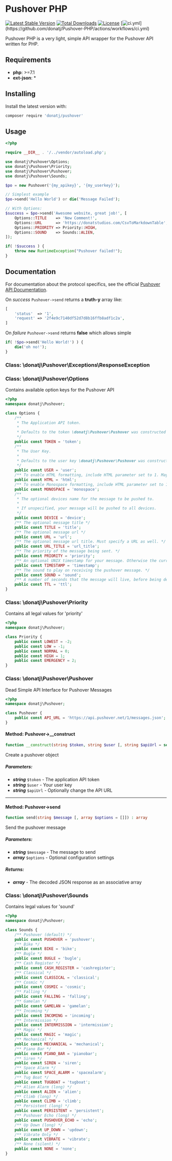 # Pushover PHP

[![Latest Stable Version](https://poser.pugx.org/donatj/pushover/version)](https://packagist.org/packages/donatj/pushover)
[![Total Downloads](https://poser.pugx.org/donatj/pushover/downloads)](https://packagist.org/packages/donatj/pushover)
[![License](https://poser.pugx.org/donatj/pushover/license)](https://packagist.org/packages/donatj/pushover)
[![ci.yml](https://github.com/donatj/Pushover-PHP/actions/workflows/ci.yml/badge.svg?)](https://github.com/donatj/Pushover-PHP/actions/workflows/ci.yml)


Pushover PHP is a very light, simple API wrapper for the Pushover API written for PHP.


## Requirements

- **php**: >=7.1
- **ext-json**: *

## Installing

Install the latest version with:

```bash
composer require 'donatj/pushover'
```

## Usage

```php
<?php

require __DIR__ . '/../vendor/autoload.php';

use donatj\Pushover\Options;
use donatj\Pushover\Priority;
use donatj\Pushover\Pushover;
use donatj\Pushover\Sounds;

$po = new Pushover('{my_apikey}', '{my_userkey}');

// Simplest example
$po->send('Hello World') or die('Message Failed');

// With Options:
$success = $po->send('Awesome website, great job!', [
	Options::TITLE    => 'New Comment!',
	Options::URL      => 'https://donatstudios.com/CsvToMarkdownTable',
	Options::PRIORITY => Priority::HIGH,
	Options::SOUND    => Sounds::ALIEN,
]);

if( !$success ) {
	throw new RuntimeException("Pushover failed!");
}

```

## Documentation

For documentation about the protocol specifics, see the official [Pushover API Documentation](https://pushover.net/api).

On *success* `Pushover->send` returns a **truth-y** array like:

```php
[
    'status'  => '1',
    'request' => '2f4e9c7140df52d7d8b16ffb8adf1c2a',
]
```

On *failure* `Pushover->send` returns **false** which allows simple

```php
if( !$po->send('Hello World!') ) {
	die('oh no!');
}
```


### Class: \donatj\Pushover\Exceptions\ResponseException

### Class: \donatj\Pushover\Options

Contains available option keys for the Pushover API

```php
<?php
namespace donatj\Pushover;

class Options {
	/**
	 * The Application API token.
	 * 
	 * Defaults to the token \donatj\Pushover\Pushover was constructed with.
	 */
	public const TOKEN = 'token';
	/**
	 * The User Key.
	 * 
	 * Defaults to the user key \donatj\Pushover\Pushover was constructed with.
	 */
	public const USER = 'user';
	/** To enable HTML formatting, include HTML parameter set to 1. May not be used if monospace is used. */
	public const HTML = 'html';
	/** To enable Monospace formatting, include HTML parameter set to 1. May not be used if html is used. */
	public const MONOSPACE = 'monospace';
	/**
	 * The optional devices name for the message to be pushed to.
	 * 
	 * If unspecified, your message will be pushed to all devices.
	 */
	public const DEVICE = 'device';
	/** The optional message title */
	public const TITLE = 'title';
	/** The optional message url */
	public const URL = 'url';
	/** The optional message url title. Must specify a URL as well. */
	public const URL_TITLE = 'url_title';
	/** The priority of the message being sent. */
	public const PRIORITY = 'priority';
	/** An optional UNIX timestamp for your message. Otherwise the current time is used. */
	public const TIMESTAMP = 'timestamp';
	/** The sound to play on receiving the pushover message. */
	public const SOUND = 'sound';
	/** A number of seconds that the message will live, before being deleted automatically */
	public const TTL = 'ttl';
}
```

### Class: \donatj\Pushover\Priority

Contains all legal values for 'priority'

```php
<?php
namespace donatj\Pushover;

class Priority {
	public const LOWEST = -2;
	public const LOW = -1;
	public const NORMAL = 0;
	public const HIGH = 1;
	public const EMERGENCY = 2;
}
```

### Class: \donatj\Pushover\Pushover

Dead Simple API Interface for Pushover Messages

```php
<?php
namespace donatj\Pushover;

class Pushover {
	public const API_URL = 'https://api.pushover.net/1/messages.json';
}
```

#### Method: Pushover->__construct

```php
function __construct(string $token, string $user [, string $apiUrl = self::API_URL])
```

Create a pushover object

##### Parameters:

- ***string*** `$token` - The application API token
- ***string*** `$user` - Your user key
- ***string*** `$apiUrl` - Optionally change the API URL

---

#### Method: Pushover->send

```php
function send(string $message [, array $options = []]) : array
```

Send the pushover message

##### Parameters:

- ***string*** `$message` - The message to send
- ***array*** `$options` - Optional configuration settings

##### Returns:

- ***array*** - The decoded JSON response as an associative array

### Class: \donatj\Pushover\Sounds

Contains legal values for 'sound'

```php
<?php
namespace donatj\Pushover;

class Sounds {
	/** Pushover (default) */
	public const PUSHOVER = 'pushover';
	/** Bike */
	public const BIKE = 'bike';
	/** Bugle */
	public const BUGLE = 'bugle';
	/** Cash Register */
	public const CASH_REGISTER = 'cashregister';
	/** Classical */
	public const CLASSICAL = 'classical';
	/** Cosmic */
	public const COSMIC = 'cosmic';
	/** Falling */
	public const FALLING = 'falling';
	/** Gamelan */
	public const GAMELAN = 'gamelan';
	/** Incoming */
	public const INCOMING = 'incoming';
	/** Intermission */
	public const INTERMISSION = 'intermission';
	/** Magic */
	public const MAGIC = 'magic';
	/** Mechanical */
	public const MECHANICAL = 'mechanical';
	/** Piano Bar */
	public const PIANO_BAR = 'pianobar';
	/** Siren */
	public const SIREN = 'siren';
	/** Space Alarm */
	public const SPACE_ALARM = 'spacealarm';
	/** Tug Boat */
	public const TUGBOAT = 'tugboat';
	/** Alien Alarm (long) */
	public const ALIEN = 'alien';
	/** Climb (long) */
	public const CLIMB = 'climb';
	/** Persistent (long) */
	public const PERSISTENT = 'persistent';
	/** Pushover Echo (long) */
	public const PUSHOVER_ECHO = 'echo';
	/** Up Down (long) */
	public const UP_DOWN = 'updown';
	/** Vibrate Only */
	public const VIBRATE = 'vibrate';
	/** None (silent) */
	public const NONE = 'none';
}
```